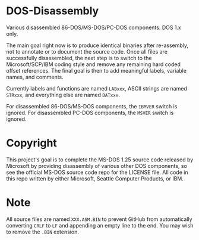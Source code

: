 # DOS-Disassembly
Various disassembled 86-DOS/MS-DOS/PC-DOS components. DOS 1.x only.

The main goal right now is to produce identical binaries after re-assembly, not to annotate or to document the source code. Once all files are successfully disassembled, the next step is to switch to the Microsoft/SCP/IBM coding style and remove any remaining hard coded offset references. The final goal is then to add meaningful labels, variable names, and comments.

Currently labels and functions are named `LABxxx`, ASCII strings are named `STRxxx`, and everything else are named `DATxxx`.

For disassembled 86-DOS/MS-DOS components, the `IBMVER` switch is ignored. For disassembled PC-DOS components, the `MSVER` switch is ignored.

# Copyright
This project's goal is to complete the MS-DOS 1.25 source code released by Microsoft by providing disassembly of various other DOS components, so see the official MS-DOS source code repo for the LICENSE file. All code in this repo written by either Microsoft, Seattle Computer Products, or IBM.

# Note
All source files are named `XXX.ASM.BIN` to prevent GitHub from automatically converting `CRLF` to `LF` and appending an empty line to the end. You may wish to remove the `.BIN` extension.
